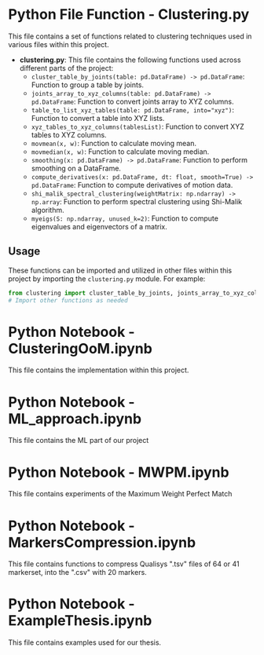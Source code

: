 # Python File Function - Clustering.py

This file contains a set of functions related to clustering techniques used in various files within this project.

- **clustering.py**: This file contains the following functions used across different parts of the project:
  - `cluster_table_by_joints(table: pd.DataFrame) -> pd.DataFrame`: Function to group a table by joints.
  - `joints_array_to_xyz_columns(table: pd.DataFrame) -> pd.DataFrame`: Function to convert joints array to XYZ columns.
  - `table_to_list_xyz_tables(table: pd.DataFrame, into="xyz")`: Function to convert a table into XYZ lists.
  - `xyz_tables_to_xyz_columns(tablesList)`: Function to convert XYZ tables to XYZ columns.
  - `movmean(x, w)`: Function to calculate moving mean.
  - `movmedian(x, w)`: Function to calculate moving median.
  - `smoothing(x: pd.DataFrame) -> pd.DataFrame`: Function to perform smoothing on a DataFrame.
  - `compute_derivatives(x: pd.DataFrame, dt: float, smooth=True) -> pd.DataFrame`: Function to compute derivatives of motion data.
  - `shi_malik_spectral_clustering(weightMatrix: np.ndarray) -> np.array`: Function to perform spectral clustering using Shi-Malik algorithm.
  - `myeigs(S: np.ndarray, unused_k=2)`: Function to compute eigenvalues and eigenvectors of a matrix.

## Usage

These functions can be imported and utilized in other files within this project by importing the `clustering.py` module. For example:

```python
from clustering import cluster_table_by_joints, joints_array_to_xyz_columns, table_to_list_xyz_tables
# Import other functions as needed
```

# Python Notebook - ClusteringOoM.ipynb
This file contains the implementation within this project.

# Python Notebook - ML_approach.ipynb
This file contains the ML part of our project

# Python Notebook - MWPM.ipynb
This file contains experiments of the Maximum Weight Perfect Match

# Python Notebook - MarkersCompression.ipynb
This file contains functions to compress Qualisys ".tsv" files of 64 or 41 markerset, into the ".csv" with 20 markers.

# Python Notebook - ExampleThesis.ipynb
This file contains examples used for our thesis.